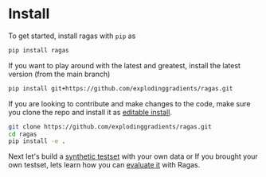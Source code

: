 # Install

To get started, install ragas with `pip` as
```bash
pip install ragas
```

If you want to play around with the latest and greatest, install the latest version (from the main branch)
```bash
pip install git+https://github.com/explodinggradients/ragas.git
```

If you are looking to contribute and make changes to the code, make sure you
clone the repo and install it as [editable
install](https://pip.pypa.io/en/stable/topics/local-project-installs/#editable-installs).
```bash
git clone https://github.com/explodinggradients/ragas.git 
cd ragas 
pip install -e .
```

Next let's build a [synthetic testset](get-started-testset-generation) with your own data or If you brought your own testset, lets learn how you can [evaluate it](get-started-evaluation) with Ragas.
